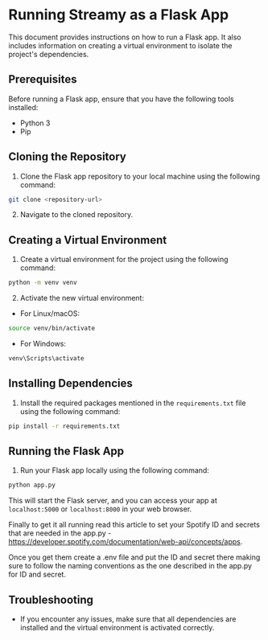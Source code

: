 # Running Streamy as a Flask App

This document provides instructions on how to run a Flask app. It also includes information on creating a virtual environment to isolate the project's dependencies.

## Prerequisites

Before running a Flask app, ensure that you have the following tools installed:

- Python 3
- Pip

## Cloning the Repository

1. Clone the Flask app repository to your local machine using the following command:

```bash
git clone <repository-url>
```

2. Navigate to the cloned repository.

## Creating a Virtual Environment

1. Create a virtual environment for the project using the following command:

```bash
python -m venv venv
```

2. Activate the new virtual environment:

- For Linux/macOS:

```bash
source venv/bin/activate
```

- For Windows:

```bash
venv\Scripts\activate
```

## Installing Dependencies

1. Install the required packages mentioned in the `requirements.txt` file using the following command:

```bash
pip install -r requirements.txt
```

## Running the Flask App

1. Run your Flask app locally using the following command:

```bash
python app.py
```

This will start the Flask server, and you can access your app at `localhost:5000` or `localhost:8000` in your web browser.


Finally to get it all running read this article to set your Spotify ID and secrets that are needed in the app.py -  https://developer.spotify.com/documentation/web-api/concepts/apps.


Once you get them create a .env file and put the ID and secret there making sure to follow the naming conventions as the one described in the app.py for ID and secret.

## Troubleshooting

- If you encounter any issues, make sure that all dependencies are installed and the virtual environment is activated correctly.
  

